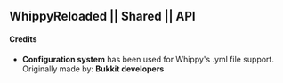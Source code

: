 ## WhippyReloaded || Shared || API

#### Credits

- **Configuration system** has been used for Whippy's .yml file support. <br>
Originally made by: **Bukkit developers**